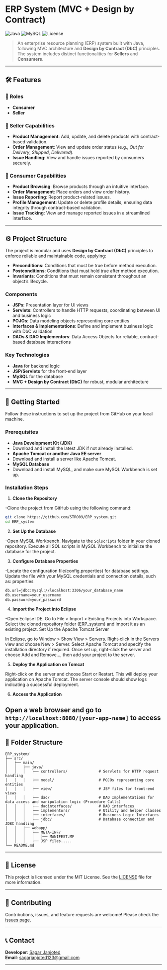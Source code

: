 
# ERP System (MVC + Design by Contract)

![Java](https://img.shields.io/badge/Java-ED8B00?style=for-the-badge&logo=java&logoColor=white)
![MySQL](https://img.shields.io/badge/MySQL-4479A1?style=for-the-badge&logo=mysql&logoColor=white)
![License](https://img.shields.io/badge/license-MIT-green?style=for-the-badge)

> An enterprise resource planning (ERP) system built with Java, following MVC architecture and **Design by Contract (DbC)** principles. The system includes distinct functionalities for **Sellers** and **Consumers**.

---

## 🛠 Features

### 👤 Roles

- **Consumer**
- **Seller**

### 🔹 Seller Capabilities
- **Product Management**: Add, update, and delete products with contract-based validation.
- **Order Management**: View and update order status (e.g., *Out for Delivery*, *Shipped*, *Delivered*).
- **Issue Handling**: View and handle issues reported by consumers securely.

### 🔹 Consumer Capabilities
- **Product Browsing**: Browse products through an intuitive interface.
- **Order Management**: Place orders and view order history.
- **Issue Reporting**: Report product-related issues.
- **Profile Management**: Update or delete profile details, ensuring data integrity through contract-based validation.
- **Issue Tracking**: View and manage reported issues in a streamlined interface.

---

## ⚙️ Project Structure

The project is modular and uses **Design by Contract (DbC)** principles to enforce reliable and maintainable code, applying:

- **Preconditions**: Conditions that must be true before method execution.
- **Postconditions**: Conditions that must hold true after method execution.
- **Invariants**: Conditions that must remain consistent throughout an object’s lifecycle.

### Components

- **JSPs**: Presentation layer for UI views
- **Servlets**: Controllers to handle HTTP requests, coordinating between UI and business logic
- **POJOs**: Data modeling objects representing core entities
- **Interfaces & Implementations**: Define and implement business logic with DbC validation
- **DAOs & DAO Implementors**: Data Access Objects for reliable, contract-based database interactions

### Key Technologies
- **Java** for backend logic
- **JSP/Servlets** for the front-end layer
- **MySQL** for the database
- **MVC + Design by Contract (DbC)** for robust, modular architecture

---

## 🚀 Getting Started


Follow these instructions to set up the project from GitHub on your local machine.

### Prerequisites
- **Java Development Kit (JDK)**
 - Download and install the latest JDK if not already installed.
- **Apache Tomcat or another Java EE server**
 - Download and install a server like Apache Tomcat.
- **MySQL Database**
 - Download and install MySQL, and make sure MySQL Workbench is set up.


### Installation Steps
1. **Clone the Repository**

-Clone the project from GitHub using the following command:
```bash
git clone https://github.com/STRO09/ERP_system.git
cd ERP_system
```

2. **Set Up the Database**

-Open MySQL Workbench.
Navigate to the `Sqlscripts` folder in your cloned repository.
Execute all SQL scripts in MySQL Workbench to initialize the database for the project.

3. **Configure Database Properties**

-Locate the configuration file(config.properties) for database settings.
Update the file with your MySQL credentials and connection details, such as:
properties
```bash
db.url=jdbc:mysql://localhost:3306/your_database_name
db.username=your_username
db.password=your_password
```

4. **Import the Project into Eclipse**

-Open Eclipse IDE.
Go to File > Import > Existing Projects into Workspace.
Select the cloned repository folder (ERP_system) and import it as an existing project.
Set Up the Apache Tomcat Server

In Eclipse, go to Window > Show View > Servers.
Right-click in the Servers view and choose New > Server.
Select Apache Tomcat and specify the installation directory if required.
Once set up, right-click the server and choose Add and Remove..., then add your project to the server.

5. **Deploy the Application on Tomcat**

Right-click on the server and choose Start or Restart.
This will deploy your application on Apache Tomcat. The server console should show logs indicating a successful deployment.

6. **Access the Application**

Open a web browser and go to `http://localhost:8080/[your-app-name]` to access your application.
---

## 📂 Folder Structure

```plaintext
ERP_system/
├── src/
│   ├── main/
│   │   ├── java/
│   │   │   ├── controllers/              # Servlets for HTTP request handling
│   │   │   ├── model/                    # POJOs representing core entities
│   │   │   ├── view/                     # JSP files for front-end views
│   │   │   ├── dao/                      # DAO Implementations for data access and manipulation logic (Procedure Calls)
│   │   │   ├── daointerfaces/            # DAO interfaces 
│   │   │   ├── implementors/             # Utility and helper classes
│   │   │   ├── interfaces/               # Business Logic Interfaces
│   │   │   ├── jdbc/                     # Database connection and JDBC handling
│   │   ├── webapp/
│   │   │   ├── META-INF/
│   │   │   │   ├── MANIFEST.MF
│   │   │   ├── JSP files.....
└── README.md
```

---

## 📜 License
This project is licensed under the MIT License. See the [LICENSE](LICENSE) file for more information.

---

## 🤝 Contributing
Contributions, issues, and feature requests are welcome! Please check the [issues page](https://github.com/STRO09/ERP_system/issues).

---

## 📞 Contact
**Developer**: [Sagar Janjoted](https://github.com/STRO09)  
**Email**: [sagarjanjoted123@gmail.com](https://mail.google.com/mail/?view=cm&fs=1&to=sagarjanjoted123@gmail.com)

--- 
